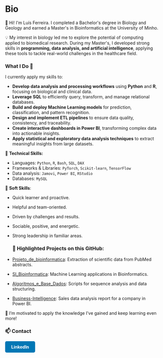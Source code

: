 # Bio

👋 Hi! I'm Luís Ferreira. I completed a Bachelor's degree in Biology and Geology and earned a Master's in Bioinformatics at the University of Minho.

💡 My interest in biology led me to explore the potential of computing applied to biomedical research. During my Master's, I developed strong skills in **programming, data analysis, and artificial intelligence**, applying these tools to tackle real-world challenges in the healthcare field.

### What I Do 🚀

I currently apply my skills to:

- **Develop data analysis and processing workflows** using **Python** and **R**, focusing on biological and clinical data.
- **Leverage SQL** to efficiently query, transform, and manage relational databases.
- **Build and deploy Machine Learning models** for prediction, classification, and pattern recognition.
- **Design and implement ETL pipelines** to ensure data quality, consistency, and traceability.
- **Create interactive dashboards in Power BI**, transforming complex data into actionable insights.
- **Apply statistical and exploratory data analysis techniques** to extract meaningful insights from large datasets.

🔧 **Technical Skills:**
- Languages: `Python`, `R`, `Bash`, `SQL`, `DAX`
- Frameworks & Libraries: `PyTorch`, `Scikit-learn`, `TensorFlow`
- Data analysis: `Jamovi`, `Power BI`, `RStudio` 
- Databases: `MySQL`

🧠 **Soft Skills**:

- Quick learner and proactive.
- Helpful and team-oriented.
- Driven by challenges and results.
- Sociable, positive, and energetic.
- Strong leadership in familiar areas.

  
  ### 📂 **Highlighted Projects on this GitHub:**
- [Projeto_de_bioinformatica](https://github.com/luisfsferreira/Projeto_de_bioinformatica): Extraction of scientific data from PubMed abstracts.
- [SI_Bioinformatica](https://github.com/luisfsferreira/SI_Bioinformatica): Machine Learning applications in Bioinformatics.
- [Algoritmos_e_Base_Dados](https://github.com/luisfsferreira/Algoritmos_e_Base_Dados): Scripts for sequence analysis and data structuring.
- [Business-Intelligence](https://github.com/luisfsferreira/Business-Intelligence): Sales data analysis report for a company in Power BI.

  

🌱 I’m motivated to apply the knowledge I’ve gained and keep learning even more!

### <h3>📫 Contact</h3>

<a href="https://www.linkedin.com/in/luisferreira2001/" 
   style="display: inline-block; background-color: #0077b5; color: white; padding: 10px 20px; border-radius: 5px; text-decoration: none; font-weight: bold; font-size: 14px;">
   LinkedIn
</a>

